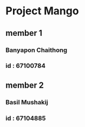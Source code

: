 # Project Mango
## member 1
### Banyapon Chaithong 
### id : 67100784

## member 2
### Basil Mushakij 
### id : 67104885
